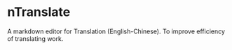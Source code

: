 # nTranslate
A markdown editor for Translation (English-Chinese). To improve efficiency of translating work.

